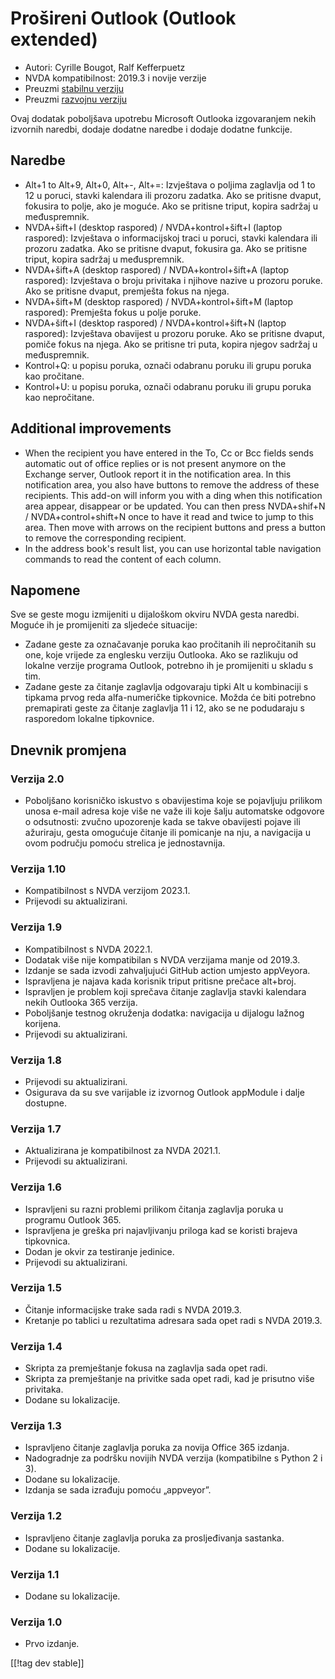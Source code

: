 # Prošireni Outlook (Outlook extended) #

* Autori: Cyrille Bougot, Ralf Kefferpuetz
* NVDA kompatibilnost: 2019.3 i novije verzije
* Preuzmi [stabilnu verziju][1]
* Preuzmi [razvojnu verziju][2]

Ovaj dodatak poboljšava upotrebu Microsoft Outlooka izgovaranjem nekih
izvornih naredbi, dodaje dodatne naredbe i dodaje dodatne funkcije.

## Naredbe

* Alt+1 to Alt+9, Alt+0, Alt+-, Alt+=: Izvještava o poljima zaglavlja od 1
  to 12 u poruci, stavki kalendara ili prozoru zadatka. Ako se pritisne
  dvaput, fokusira to polje, ako je moguće. Ako se pritisne triput, kopira
  sadržaj u međuspremnik.
* NVDA+šift+I (desktop raspored) / NVDA+kontrol+šift+I (laptop raspored):
  Izvještava o informacijskoj traci u poruci, stavki kalendara ili prozoru
  zadatka. Ako se pritisne dvaput, fokusira ga. Ako se pritisne triput,
  kopira sadržaj u međuspremnik.
* NVDA+šift+A (desktop raspored) / NVDA+kontrol+šift+A (laptop raspored):
  Izvještava o broju privitaka i njihove nazive u prozoru poruke. Ako se
  pritisne dvaput, premješta fokus na njega.
* NVDA+šift+M (desktop raspored) / NVDA+kontrol+šift+M (laptop raspored):
  Premješta fokus u polje poruke.
* NVDA+šift+I (desktop raspored) / NVDA+kontrol+šift+N (laptop raspored):
  Izvještava obavijest u prozoru poruke. Ako se pritisne dvaput, pomiče
  fokus na njega. Ako se pritisne tri puta, kopira njegov sadržaj u
  međuspremnik.
* Kontrol+Q: u popisu poruka, označi odabranu poruku ili grupu poruka kao
  pročitane.
* Kontrol+U: u popisu poruka, označi odabranu poruku ili grupu poruka kao
  nepročitane.

## Additional improvements

* When the recipient you have entered in the To, Cc or Bcc fields sends
  automatic out of office replies or is not present anymore on the Exchange
  server, Outlook report it in the notification area. In this notification
  area, you also have buttons to remove the address of these recipients.
  This add-on will inform you with a ding when this notification area
  appear, disappear or be updated. You can then press NVDA+shif+N /
  NVDA+control+shift+N once to have it read and twice to jump to this
  area. Then move with arrows on the recipient buttons and press a button to
  remove the corresponding recipient.
* In the address book's result list, you can use horizontal table navigation
  commands to read the content of each column.
  
## Napomene

Sve se geste mogu izmijeniti u dijaloškom okviru NVDA gesta naredbi. Moguće
ih je promijeniti za sljedeće situacije:

* Zadane geste za označavanje poruka kao pročitanih ili nepročitanih su one,
  koje vrijede za englesku verziju Outlooka. Ako se razlikuju od lokalne
  verzije programa Outlook, potrebno ih je promijeniti u skladu s tim.
* Zadane geste za čitanje zaglavlja odgovaraju tipki Alt u kombinaciji s
  tipkama prvog reda alfa-numeričke tipkovnice. Možda će biti potrebno
  premapirati geste za čitanje zaglavlja 11 i 12, ako se ne podudaraju s
  rasporedom lokalne tipkovnice.

## Dnevnik promjena

### Verzija 2.0

* Poboljšano korisničko iskustvo s obavijestima koje se pojavljuju prilikom
  unosa e-mail adresa koje više ne važe ili koje šalju automatske odgovore o
  odsutnosti: zvučno upozorenje kada se takve obavijesti pojave ili
  ažuriraju, gesta omogućuje čitanje ili pomicanje na nju, a navigacija u
  ovom području pomoću strelica je jednostavnija.

### Verzija 1.10

* Kompatibilnost s NVDA verzijom 2023.1.
* Prijevodi su aktualizirani.

### Verzija 1.9

* Kompatibilnost s NVDA 2022.1.
* Dodatak više nije kompatibilan s NVDA verzijama manje od 2019.3.
* Izdanje se sada izvodi zahvaljujući GitHub action umjesto appVeyora.
* Ispravljena je najava kada korisnik triput pritisne prečace alt+broj.
* Ispravljen je problem koji sprečava čitanje zaglavlja stavki kalendara
  nekih Outlooka 365 verzija.
* Poboljšanje testnog okruženja dodatka: navigacija u dijalogu lažnog
  korijena.
* Prijevodi su aktualizirani.

### Verzija 1.8

* Prijevodi su aktualizirani.
* Osigurava da su sve varijable iz izvornog Outlook appModule i dalje
  dostupne.

### Verzija 1.7

* Aktualizirana je kompatibilnost za NVDA 2021.1.
* Prijevodi su aktualizirani.

### Verzija 1.6

* Ispravljeni su razni problemi prilikom čitanja zaglavlja poruka u programu
  Outlook 365.
* Ispravljena je greška pri najavljivanju priloga kad se koristi brajeva
  tipkovnica.
* Dodan je okvir za testiranje jedinice.
* Prijevodi su aktualizirani.

### Verzija 1.5

* Čitanje informacijske trake sada radi s NVDA 2019.3.
* Kretanje po tablici u rezultatima adresara sada opet radi s NVDA 2019.3.

### Verzija 1.4

* Skripta za premještanje fokusa na zaglavlja sada opet radi.
* Skripta za premještanje na privitke sada opet radi, kad je prisutno više
  privitaka.
* Dodane su lokalizacije.

### Verzija 1.3

* Ispravljeno čitanje zaglavlja poruka za novija Office 365 izdanja.
* Nadogradnje za podršku novijih NVDA verzija (kompatibilne s Python 2 i 3).
* Dodane su lokalizacije.
* Izdanja se sada izrađuju pomoću „appveyor”.

### Verzija 1.2

* Ispravljeno čitanje zaglavlja poruka za prosljeđivanja sastanka.
* Dodane su lokalizacije.

### Verzija 1.1

* Dodane su lokalizacije.

### Verzija 1.0

* Prvo izdanje.

[[!tag dev stable]]

[1]: https://www.nvaccess.org/addonStore/legacy?file=outlookextended

[2]: https://www.nvaccess.org/addonStore/legacy?file=outlookextended-dev
